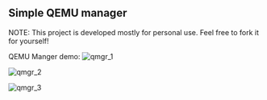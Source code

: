 ## Simple QEMU manager

NOTE:
    This project is developed mostly for personal use. Feel free to fork it for yourself!


QEMU Manger demo:
![qmgr_1](https://github.com/user-attachments/assets/7082de93-fbd4-41e7-b587-85f4cae66a0f)

![qmgr_2](https://github.com/user-attachments/assets/91a01d50-57f4-4631-9b17-ee1064fdba04)

![qmgr_3](https://github.com/user-attachments/assets/1e63ce90-f7d3-404b-a60e-a47d1e1df46e)
